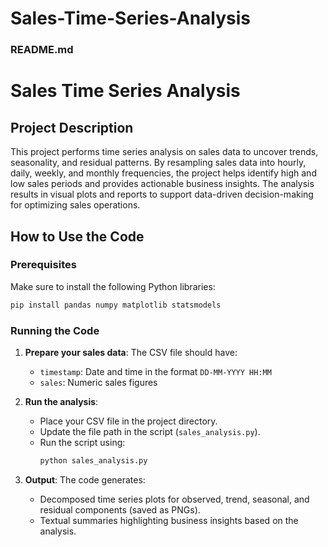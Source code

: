 # Sales-Time-Series-Analysis
### README.md

# Sales Time Series Analysis

## Project Description
This project performs time series analysis on sales data to uncover trends, seasonality, and residual patterns. By resampling sales data into hourly, daily, weekly, and monthly frequencies, the project helps identify high and low sales periods and provides actionable business insights. The analysis results in visual plots and reports to support data-driven decision-making for optimizing sales operations.

## How to Use the Code

### Prerequisites
Make sure to install the following Python libraries:
```bash
pip install pandas numpy matplotlib statsmodels
```

### Running the Code
1. **Prepare your sales data**: The CSV file should have:
   - `timestamp`: Date and time in the format `DD-MM-YYYY HH:MM`
   - `sales`: Numeric sales figures

2. **Run the analysis**:
   - Place your CSV file in the project directory.
   - Update the file path in the script (`sales_analysis.py`).
   - Run the script using:
     ```bash
     python sales_analysis.py
     ```

3. **Output**: The code generates:
   - Decomposed time series plots for observed, trend, seasonal, and residual components (saved as PNGs).
   - Textual summaries highlighting business insights based on the analysis.


